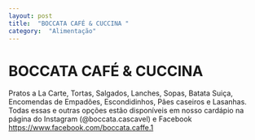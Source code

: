 ```yaml
---
layout: post
title:  "BOCCATA CAFÉ & CUCCINA "
category:  "Alimentação"
---
```


# BOCCATA CAFÉ & CUCCINA 

Pratos a La Carte, Tortas, Salgados, Lanches, Sopas, Batata Suiça, Encomendas de Empadões, Escondidinhos, Pães caseiros e Lasanhas. Todas essas e outras opções estão disponíveis em nosso cardápio na página do Instagram (@boccata.cascavel) e Facebook https://www.facebook.com/boccata.caffe.1
